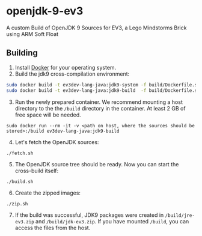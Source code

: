 # openjdk-9-ev3
A custom Build of OpenJDK 9 Sources for EV3, a Lego Mindstorms Brick using ARM Soft Float

## Building

1. Install [Docker](https://docs.docker.com/engine/installation/) for your operating system.
2. Build the jdk9 cross-compilation environment:
```sh
sudo docker build -t ev3dev-lang-java:jdk9-system -f build/Dockerfile.system  build
sudo docker build -t ev3dev-lang-java:jdk9-build  -f build/Dockerfile.scripts build
```
3. Run the newly prepared container. We recommend mounting a host directory to the the `/build` directory in the container. At least 2 GB of free space will be needed.
```
sudo docker run --rm -it -v <path on host, where the sources should be stored>:/build ev3dev-lang-java:jdk9-build
```
4. Let's fetch the OpenJDK sources:
```
./fetch.sh
```
5. The OpenJDK source tree should be ready. Now you can start the cross-build itself:
```
./build.sh
```
6. Create the zipped images:
```
./zip.sh
```
7. If the build was successful, JDK9 packages were created in `/build/jre-ev3.zip` and `/build/jdk-ev3.zip`.
If you have mounted `/build`, you can access the files from the host.
